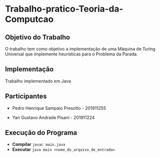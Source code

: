 # Trabalho-pratico-Teoria-da-Computcao
## Objetivo do Trabalho
O trabalho tem como objetivo a implementação de uma Máquina de Turing Universal que implemente heurísticas para o Problema da Parada.

## Implementação
Trabalho implementado em Java

## Participantes
- Pedro Henrique Sampaio Presotto - 201911255

- Yan Gustavo Andrade Pisani - 201911224

## Execução do Programa
- **Compilar**
`javac main.java` 
- **Executar**
`java main <nome_do_arquivo_de_entrada>`
